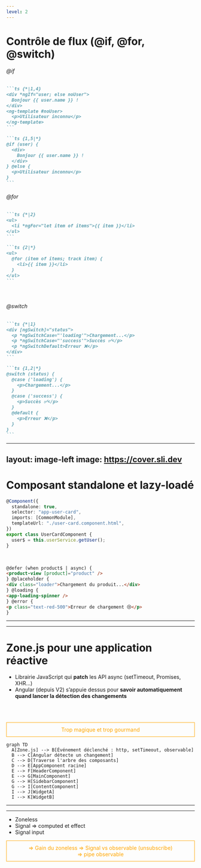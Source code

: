 ```yaml
---
level: 2
---
```


# Contrôle de flux (@if, @for, @switch)

<div grid="~ cols-2 gap-4">
<div>

###### @if

````md magic-move {lines: true}
```ts {*|1,4}
<div *ngIf="user; else noUser">
  Bonjour {{ user.name }} !
</div>
<ng-template #noUser>
  <p>Utilisateur inconnu</p>
</ng-template>
```

```ts {1,5|*}
@if (user) {
  <div>
    Bonjour {{ user.name }} !
  </div>
} @else {
  <p>Utilisateur inconnu</p>
}
```
````

</div>

<div>

###### @for

````md magic-move {lines: true}
```ts {*|2}
<ul>
  <li *ngFor="let item of items">{{ item }}</li>
</ul>
```

```ts {2|*}
<ul>
  @for (item of items; track item) {
    <li>{{ item }}</li>
  }
</ul>
```
````

</div>
</div>

<br>

###### @switch

````md magic-move {lines: true}
```ts {*|1}
<div [ngSwitch]="status">
  <p *ngSwitchCase="'loading'">Chargement...</p>
  <p *ngSwitchCase="'success'">Succès ✅</p>
  <p *ngSwitchDefault>Erreur ❌</p>
</div>
```

```ts {1,2|*}
@switch (status) {
  @case ('loading') {
    <p>Chargement...</p>
  }
  @case ('success') {
    <p>Succès ✅</p>
  }
  @default {
    <p>Erreur ❌</p>
  }
}
```
````

<!-- Le mot-clé **track** dans la directive @for (introduite dans Angular 17) sert à optimiser le rendu de la boucle en identifiant de manière unique chaque élément. C’est équivalent à trackBy dans *ngFor.

Une gestion plus fine du DOM
Une meilleure compatibilité avec Zone-less
Moins de recalculs DOM grâce à track
=> En gros : plus de perfs, surtout sur de grandes listes dynamiques.

Détection de type améliorée
Grâce à la syntaxe structurée, Angular peut :
Mieux détecter les erreurs de type
Offrir plus d’auto-complétion dans les IDE
 -->

---
layout: image-left
image: https://cover.sli.dev
---

# Composant standalone et lazy-loadé

```ts {2|*}
@Component({
  standalone: true,
  selector: "app-user-card",
  imports: [CommonModule],
  templateUrl: "./user-card.component.html",
})
export class UserCardComponent {
  user$ = this.userService.getUser();
}
```

<br>

```html {1,3,5,7|*}
@defer (when product$ | async) {
<product-view [product]="product" />
} @placeholder {
<div class="loader">Chargement du produit...</div>
} @loading {
<app-loading-spinner />
} @error {
<p class="text-red-500">Erreur de chargement 😢</p>
}
```

---
---

# Zone.js pour une application réactive
<style>
  p {
    color: orange;
    border: 1px solid orange;
    text-align: center;
    padding: 10px
  }

</style>
<div grid="~ cols-2 gap-4">
<div>

- Librairie JavaScript qui **patch** les API async (setTimeout, Promises, XHR…)
- Angular (depuis V2) s’appuie dessus pour **savoir automatiquement quand lancer la détection des changements**

<div v-click="1" v-motion
  :initial="{ x: -50 }"
  :enter="{ x: 0 }"
>
<br>
<br>
  <p>Trop magique et trop gourmand</p>
</div>

</div>

<div>

```mermaid {theme: 'neutral', scale: 0.5}
graph TD
  A[Zone.js] --> B[Événement déclenché : http, setTimeout, observable]
  B --> C[Angular détecte un changement]
  C --> D[Traverse l'arbre des composants]
  D --> E[AppComponent racine]
  E --> F[HeaderComponent]
  E --> G[MainComponent]
  G --> H[SidebarComponent]
  G --> I[ContentComponent]
  I --> J[WidgetA]
  I --> K[WidgetB]
```
</div>
</div>

---
---

- Zoneless
- Signal
  => computed et effect
- Signal input

=> Gain du zoneless
=> Signal vs observable (unsubscribe)  
=> pipe observable

